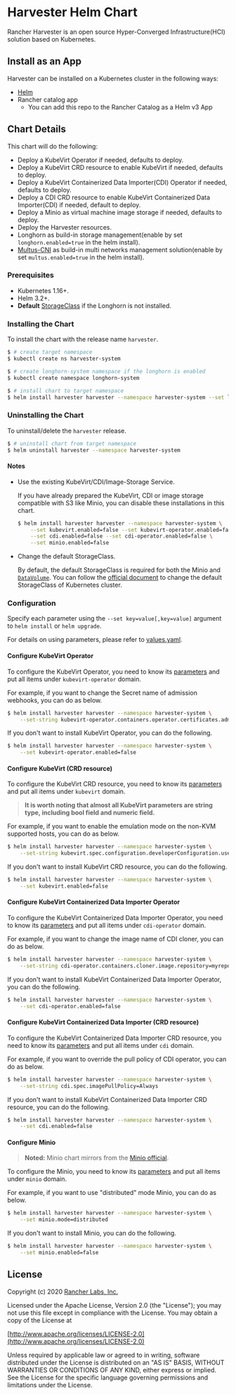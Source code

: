 # Harvester Helm Chart

Rancher Harvester is an open source Hyper-Converged Infrastructure(HCI) solution based on Kubernetes.

## Install as an App	
Harvester can be installed on a Kubernetes cluster in the following ways:	
- [Helm](#installing-the-chart)	
- Rancher catalog app	
    - You can add this repo to the Rancher Catalog as a Helm v3 App	

## Chart Details

This chart will do the following:

- Deploy a KubeVirt Operator if needed, defaults to deploy.
- Deploy a KubeVirt CRD resource to enable KubeVirt if needed, defaults to deploy.
- Deploy a KubeVirt Containerized Data Importer(CDI) Operator if needed, defaults to deploy.
- Deploy a CDI CRD resource to enable KubeVirt Containerized Data Importer(CDI) if needed, default to deploy.
- Deploy a Minio as virtual machine image storage if needed, defaults to deploy.
- Deploy the Harvester resources.
- Longhorn as build-in storage management(enable by set `longhorn.enabled=true` in the helm install).
- [Multus-CNI](https://github.com/intel/multus-cni) as build-in multi networks management solution(enable by set `multus.enabled=true` in the helm install).

### Prerequisites

- Kubernetes 1.16+.
- Helm 3.2+.
- **Default** [StorageClass](https://v1-16.docs.kubernetes.io/docs/concepts/storage/storage-classes/) if the Longhorn is not installed.

### Installing the Chart

To install the chart with the release name `harvester`.

```bash
$ # create target namespace
$ kubectl create ns harvester-system

$ # create longhorn-system namespace if the longhorn is enabled
$ kubectl create namespace longhorn-system

$ # install chart to target namespace
$ helm install harvester harvester --namespace harvester-system --set longhorn.enabled=true,multus.enabled=true,minio.persistence.storageClass=longhorn
```

### Uninstalling the Chart

To uninstall/delete the `harvester` release.

```bash
$ # uninstall chart from target namespace
$ helm uninstall harvester --namespace harvester-system
```

#### Notes

- Use the existing KubeVirt/CDI/Image-Storage Service.

    If you have already prepared the KubeVirt, CDI or image storage compatible with S3 like Minio, you can disable these installations in this chart.
    
    ```bash
    $ helm install harvester harvester --namespace harvester-system \
        --set kubevirt.enabled=false --set kubevirt-operator.enabled=false \
        --set cdi.enabled=false --set cdi-operator.enabled=false \
        --set minio.enabled=false
    ```

- Change the default StorageClass.
    
    By default, the default StorageClass is required for both the Minio and [`DataVolume`](https://github.com/kubevirt/containerized-data-importer#datavolumes). You can follow the [official document](https://kubernetes.io/docs/tasks/administer-cluster/change-default-storage-class/) to change the default StorageClass of Kubernetes cluster.

### Configuration

Specify each parameter using the `--set key=value[,key=value]` argument to `helm install` or `helm upgrade`.

For details on using parameters, please refer to [values.yaml](values.yaml).

#### Configure KubeVirt Operator

To configure the KubeVirt Operator, you need to know its [parameters](dependency_charts/kubevirt-operator/values.yaml) and put all items under `kubevirt-operator` domain.

For example, if you want to change the Secret name of admission webhooks, you can do as below.

```bash
$ helm install harvester harvester --namespace harvester-system \
    --set-string kubevirt-operator.containers.operator.certificates.admissionWebhook.secretName=mysecret
```

If you don't want to install KubeVirt Operator, you can do the following.

```bash
$ helm install harvester harvester --namespace harvester-system \
    --set kubevirt-operator.enabled=false
```

#### Configure KubeVirt (CRD resource)

To configure the KubeVirt CRD resource, you need to know its [parameters](dependency_charts/kubevirt/values.yaml) and put all items under `kubevirt` domain.

> **It is worth noting that almost all KubeVirt parameters are string type, including bool field and numeric field.**

For example, if you want to enable the emulation mode on the non-KVM supported hosts, you can do as below.

```bash
$ helm install harvester harvester --namespace harvester-system \
    --set-string kubevirt.spec.configuration.developerConfiguration.useEmulation=true
```

If you don't want to install KubeVirt CRD resource, you can do the following.

```bash
$ helm install harvester harvester --namespace harvester-system \
    --set kubevirt.enabled=false
```

#### Configure KubeVirt Containerized Data Importer Operator

To configure the KubeVirt Containerized Data Importer Operator, you need to know its [parameters](dependency_charts/cdi-operator/values.yaml) and put all items under `cdi-operator` domain.

For example, if you want to change the image name of CDI cloner, you can do as below.

```bash
$ helm install harvester harvester --namespace harvester-system \
    --set-string cdi-operator.containers.cloner.image.repository=myrepo/my-cloner-image
```

If you don't want to install KubeVirt Containerized Data Importer Operator, you can do the following.

```bash
$ helm install harvester harvester --namespace harvester-system \
    --set cdi-operator.enabled=false
```

#### Configure KubeVirt Containerized Data Importer (CRD resource)

To configure the KubeVirt Containerized Data Importer CRD resource, you need to know its [parameters](dependency_charts/cdi/values.yaml) and put all items under `cdi` domain.

For example, if you want to override the pull policy of CDI operator, you can do as below.

```bash
$ helm install harvester harvester --namespace harvester-system \
    --set-string cdi.spec.imagePullPolicy=Always
```

If you don't want to install KubeVirt Containerized Data Importer CRD resource, you can do the following.

```bash
$ helm install harvester harvester --namespace harvester-system \
    --set cdi.enabled=false
```

#### Configure Minio

> **Noted:** Minio chart mirrors from the [Minio official](https://github.com/minio/charts).

To configure the Minio, you need to know its [parameters](https://github.com/minio/charts#configuration) and put all items under `minio` domain.

For example, if you want to use "distributed" mode Minio, you can do as below.

```bash
$ helm install harvester harvester --namespace harvester-system \
    --set minio.mode=distributed
```

If you don't want to install Minio, you can do the following.

```bash
$ helm install harvester harvester --namespace harvester-system \
    --set minio.enabled=false
```

## License
Copyright (c) 2020 [Rancher Labs, Inc.](http://rancher.com)

Licensed under the Apache License, Version 2.0 (the "License");
you may not use this file except in compliance with the License.
You may obtain a copy of the License at

[http://www.apache.org/licenses/LICENSE-2.0](http://www.apache.org/licenses/LICENSE-2.0)

Unless required by applicable law or agreed to in writing, software
distributed under the License is distributed on an "AS IS" BASIS,
WITHOUT WARRANTIES OR CONDITIONS OF ANY KIND, either express or implied.
See the License for the specific language governing permissions and
limitations under the License.
